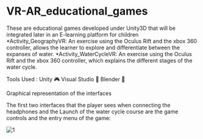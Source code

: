 # VR-AR_educational_games
These are educational games developed under Unity3D that will be integrated later in an E-learning platform for children
	*Activity_GeographyVR: An exercise using the Oculus Rift and the xbox 360 controller, allows the learner to explore and differentiate between the expanses of water.
	*Activity_WaterCycleVR: An exercise using the Oculus Rift and the xbox 360 controller, which explains the different stages of the water cycle.


Tools Used : 
	Unity 🎮
	Visual Studio 💾
	Blender 🔮
	
	
 Graphical representation of the interfaces
 
 The first two interfaces that the player sees when connecting the headphones and the
 Launch of the water cycle course are the game controls and the entry menu of the game:

![1](https://user-images.githubusercontent.com/26259633/67905904-39bcdc00-fb73-11e9-917b-27d06bc26a3a.png)

	
